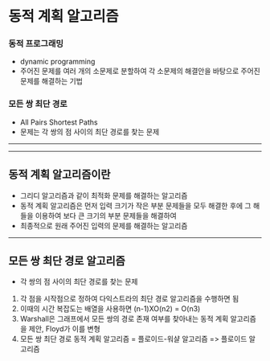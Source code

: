 # 동적 계획 알고리즘

### 동적 프로그래밍

- dynamic programming
- 주어진 문제를 여러 개의 소문제로 분할하여 각 소문제의 해결안을 바탕으로 주어진 문제를 해결하는 기법

### 모든 쌍 최단 경로

- All Pairs Shortest Paths
- 문제는 각 쌍의 점 사이의 최단 경로를 찾는 문제

---

---

## 동적 계획 알고리즘이란

- 그리디 알고리즘과 같이 최적화 문제를 해결하는 알고리즘
- 동적 계획 알고리즘은 먼저 입력 크기가 작은 부분 문제들을 모두 해결한 후에 그 해들을 이용하여 보다 큰 크기의 부분 문제들을 해결하여
- 최종적으로 원래 주어진 입력의 문제를 해결하는 알고리즘

---

## 모든 쌍 최단 경로 알고리즘

- 각 쌍의 점 사이의 최단 경로를 찾는 문제

1. 각 점을 시작점으로 정하여 다익스트라의 최단 경로 알고리즘을 수행하면 됨
2. 이때의 시간 복잡도는 배열을 사용하면 (n-1)XO(n2) = O(n3)
3. Warshall은 그래프에서 모든 쌍의 경로 존재 여부를 찾아내는 동적 계획 알고리즘을 제안, Floyd가 이를 변형
4. 모든 쌍 최단 경로 동적 계획 알고리즘 = 플로이드-워샬 알고리즘 => 플로이드 알고리즘
